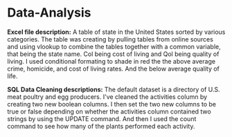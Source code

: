 # Data-Analysis
**Excel file description:**
A table of state in the United States sorted by various categories. The table was creating by pulling tables from online sources and using vlookup to combine the tables together with a common variable, that being the state name. Col being cost of living and Qol being quality of living. I used conditional formating to shade in red the the above average crime, homicide, and cost of living rates. And the below average quality of life.

**SQL Data Cleaning descriptions:**
The default dataset is a directory of U.S. meat poultry and egg producers. I've cleaned the activities column by creating two new boolean columns. I then set the two new columns to be true or false depending on whether the activities column contained two strings by using the UPDATE command. And then I used the count command to see how many of the plants performed each activity.
